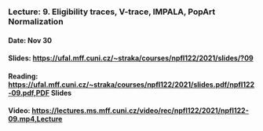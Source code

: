 ### Lecture: 9. Eligibility traces, V-trace, IMPALA, PopArt Normalization
#### Date: Nov 30
#### Slides: https://ufal.mff.cuni.cz/~straka/courses/npfl122/2021/slides/?09
#### Reading: https://ufal.mff.cuni.cz/~straka/courses/npfl122/2021/slides.pdf/npfl122-09.pdf,PDF Slides
#### Video: https://lectures.ms.mff.cuni.cz/video/rec/npfl122/2021/npfl122-09.mp4,Lecture
